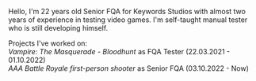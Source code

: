 Hello, I'm 22 years old Senior FQA for Keywords Studios with almost two years of experience in testing video games. I'm self-taught manual tester who is still developing himself.

Projects I've worked on:  
*Vampire: The Masquerade - Bloodhunt* as FQA Tester (22.03.2021 - 01.10.2022)  
*AAA Battle Royale first-person shooter* as Senior FQA (03.10.2022 - Now)
